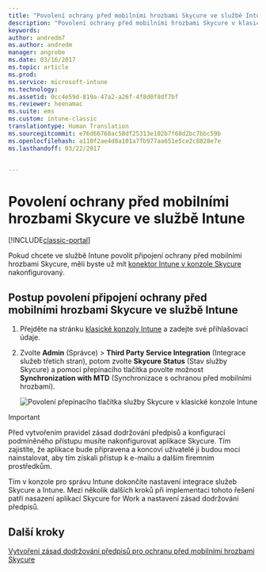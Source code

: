 ```yaml
---
title: "Povolení ochrany před mobilními hrozbami Skycure ve službě Intune | Dokumentace Microsoftu"
description: "Povolení ochrany před mobilními hrozbami Skycure v klasické konzole Intune"
keywords: 
author: andredm7
ms.author: andredm
manager: angrobe
ms.date: 03/16/2017
ms.topic: article
ms.prod: 
ms.service: microsoft-intune
ms.technology: 
ms.assetid: 0cc4e59d-819a-47a2-a26f-4f8d0f8df7bf
ms.reviewer: heenamac
ms.suite: ems
ms.custom: intune-classic
translationtype: Human Translation
ms.sourcegitcommit: e76d66768ac58df25313e102b7f60d2bc7bbc59b
ms.openlocfilehash: a110f2ae4d8a101a7fb977aa651e5ce2c8828e7e
ms.lasthandoff: 03/22/2017


---
```


# <a name="enable-skycure-mobile-threat-defense-in-intune"></a>Povolení ochrany před mobilními hrozbami Skycure ve službě Intune

[!INCLUDE[classic-portal](../includes/classic-portal.md)]

Pokud chcete ve službě Intune povolit připojení ochrany před mobilními hrozbami Skycure, měli byste už mít [konektor Intune v konzole Skycure](https://docs.microsoft.com/intune/deploy-use/setup-the-skycure-integration-with-Intune) nakonfigurovaný.

## <a name="to-enable-the-skycure-mtd-connection-in-intune"></a>Postup povolení připojení ochrany před mobilními hrozbami Skycure ve službě Intune

1.  Přejděte na stránku [klasické konzoly Intune](https://manage.microsoft.com/) a zadejte své přihlašovací údaje.

2.  Zvolte **Admin** (Správce) &gt; **Third Party Service Integration** (Integrace služeb třetích stran), potom zvolte **Skycure Status** (Stav služby Skycure) a pomocí přepínacího tlačítka povolte možnost **Synchronization with MTD** (Synchronizace s ochranou před mobilními hrozbami).

    ![Povolení přepínacího tlačítka služby Skycure v klasické konzole Intune](../media/mtp/enable-skycure-1.png)

> [!IMPORTANT] 
> Před vytvořením pravidel zásad dodržování předpisů a konfigurací podmíněného přístupu musíte nakonfigurovat aplikace Skycure. Tím zajistíte, že aplikace bude připravena a koncoví uživatelé ji budou moci nainstalovat, aby tím získali přístup k e-mailu a dalším firemním prostředkům.

Tím v konzole pro správu Intune dokončíte nastavení integrace služeb Skycure a Intune. Mezi několik dalších kroků při implementaci tohoto řešení patří nasazení aplikací Skycure for Work a nastavení zásad dodržování předpisů.

## <a name="next-steps"></a>Další kroky

[Vytvoření zásad dodržování předpisů pro ochranu před mobilními hrozbami Skycure](https://docs.microsoft.com/intune/deploy-use/create-skycure-mobile-threat-defense-compliance-policy)

